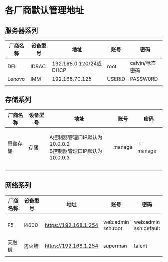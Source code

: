 # 各厂商默认管理地址

## 服务器系列

| 厂商名称   | 设备型号  | 地址                    | 账号     | 密码          |
| ------ | ----- | --------------------- | ------ | ----------- |
| DEll   | IDRAC | 192.168.0.120/24或DHCP | root   | calvin/标签密码 |
| Lenovo | IMM   | 192.168.70.125        | USERID | PASSW0RD    |
|        |       |                       |        |             |

## 存储系列

| 厂商名称 | 设备型号 | 地址                                                  | 账号     | 密码      |
| ---- | ---- | --------------------------------------------------- | ------ | ------- |
| 惠普存储 | 存储   | <p>A控制器管理口IP默认为10.0.0.2<br>B控制器管理口IP默认为10.0.0.3</p> | manage | ！manage |
|      |      |                                                     |        |         |
|      |      |                                                     |        |         |

## 网络系列

| 厂商名称 | 设备型号  | 地址                    | 账号                           | 密码                              |
| ---- | ----- | --------------------- | ---------------------------- | ------------------------------- |
| F5   | I4600 | https://192.168.1.254 | <p>web:admin<br>ssh:root</p> | <p>web:admin<br>ssh:default</p> |
| 天融信  | 防火墙   | https://192.168.1.254 | superman                     | talent                          |
|      |       |                       |                              |                                 |
